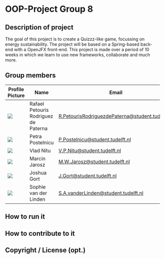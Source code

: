 <!-- This README will need to contain a description of your project, how to run it, how to set up the development environment, and who worked on it.
This information can be added throughout the course, except for the names of the group members.
Add your own name (do not add the names for others!) to the section below. -->

# OOP-Project Group 8

## Description of project

The goal of this project is to create a Quizzz-like game, focussing on energy sustainability. The project will be based on a Spring-based back-end
with a OpenJFX front-end. This project is made over a period of 10 weeks in which we learn to use new frameworks, collaborate and much more.

## Group members

| Profile Picture                                                                           | Name                                 | Email                                           |
|-------------------------------------------------------------------------------------------|--------------------------------------|-------------------------------------------------|
| ![](https://secure.gravatar.com/avatar/7fe070246a92ce953af396a64d04a0d3?s=50&d=identicon) | Rafael Petouris Rodriguez de Paterna | R.PetourisRodriguezdePaterna@student.tudelft.nl |
| ![](https://secure.gravatar.com/avatar/b34e0f2e1f8e93c260888e6a32e444ad?s=50&d=identicon) | Petra Postelnicu                     | P.Postelnicu@student.tudelft.nl                 |
| ![](https://secure.gravatar.com/avatar/320347b027870d81f40a5396e10692de?s=50&d=identicon) | Vlad Nitu                            | V.P.Nitu@student.tudelft.nl                     |
| ![](https://secure.gravatar.com/avatar/c4eb41585358f0a7519d599090127aee?s=50&d=identicon) | Marcin Jarosz                        | M.W.Jarosz@student.tudelft.nl                   |
| ![](https://secure.gravatar.com/avatar/a61f42b8f8a74b504d383600541bd428?s=50&d=identicon) | Joshua Gort                          | J.Gort@student.tudelft.nl                       |
| ![](https://secure.gravatar.com/avatar/a5b5fb2a538ff52ce5cf1c7ec9ff1a6b?s=50&d=identicon) | Sophie van der Linden                | S.A.vanderLinden@student.tudelft.nl             |

## How to run it

## How to contribute to it

## Copyright / License (opt.)
